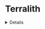 # Terralith

<details>
  <h2>
<summary>Biomes</summary></h2>
<br>
This is how you dropdown.
</details>
